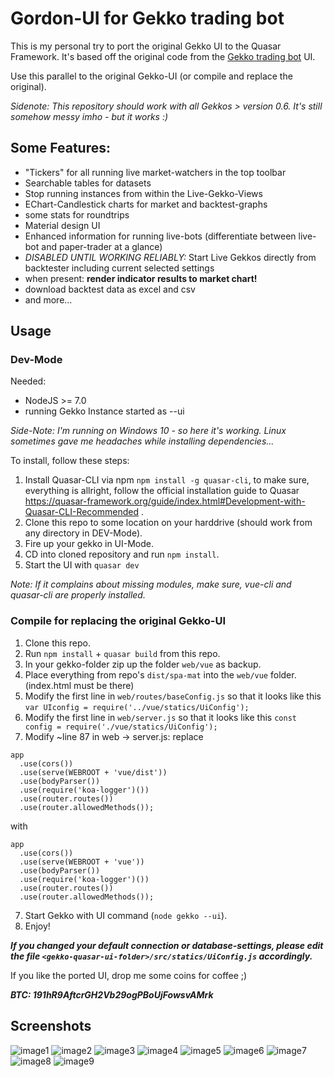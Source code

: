 # Gordon-UI for Gekko trading bot

This is my personal try to port the original Gekko UI to the Quasar Framework.
It's based off the original code from the [Gekko trading bot](https://gekko.wizb.it/) UI.

Use this parallel to the original Gekko-UI (or compile and replace the original).

*Sidenote: This repository should work with all Gekkos > version 0.6. It's still somehow messy imho - but it works :)*

## Some Features:
- "Tickers" for all running live market-watchers in the top toolbar
- Searchable tables for datasets
- Stop running instances from within the Live-Gekko-Views
- EChart-Candlestick charts for market and backtest-graphs
- some stats for roundtrips
- Material design UI
- Enhanced information for running live-bots (differentiate between live-bot and paper-trader at a glance)
- *DISABLED UNTIL WORKING RELIABLY:* Start Live Gekkos directly from backtester including current selected settings
- when present: **render indicator results to market chart!**
- download backtest data as excel and csv
- and more...

## Usage

### Dev-Mode
Needed:
  - NodeJS >= 7.0
  - running Gekko Instance started as --ui

*Side-Note: I'm running on Windows 10 - so here it's working. Linux sometimes gave me headaches while installing dependencies...*

To install, follow these steps:

1. Install Quasar-CLI via npm `npm install -g quasar-cli`, to make sure, everything is allright, follow the official installation guide to Quasar https://quasar-framework.org/guide/index.html#Development-with-Quasar-CLI-Recommended .
2. Clone this repo to some location on your harddrive (should work from any directory in DEV-Mode).
3. Fire up your gekko in UI-Mode.
4. CD into cloned repository and run `npm install`.
5. Start the UI with `quasar dev`

*Note: If it complains about missing modules, make sure, vue-cli and quasar-cli are properly installed.*

### Compile for replacing the original Gekko-UI
1. Clone this repo.
2. Run `npm install` + ```quasar build``` from this repo.
2. In your gekko-folder zip up the folder `web/vue` as backup.
3. Place everything from repo's `dist/spa-mat` into the `web/vue` folder. (index.html must be there)
4. Modify the first line in `web/routes/baseConfig.js` so that it looks like this `var UIconfig = require('../vue/statics/UiConfig');`
5. Modify the first line in `web/server.js` so that it looks like this `const config = require('./vue/statics/UiConfig');`
6. Modify ~line 87 in web -> server.js:
replace
```
app
  .use(cors())
  .use(serve(WEBROOT + 'vue/dist'))
  .use(bodyParser())
  .use(require('koa-logger')())
  .use(router.routes())
  .use(router.allowedMethods());
```
with
```
app
  .use(cors())
  .use(serve(WEBROOT + 'vue'))
  .use(bodyParser())
  .use(require('koa-logger')())
  .use(router.routes())
  .use(router.allowedMethods());
```
7. Start Gekko with UI command (`node gekko --ui`).
8. Enjoy!

***If you changed your default connection or database-settings, please edit the file ***`<gekko-quasar-ui-folder>/src/statics/UiConfig.js`*** accordingly.***


If you like the ported UI, drop me some coins for coffee ;)

***BTC: 191hR9AftcrGH2Vb29ogPBoUjFowsvAMrk***

## Screenshots

![image1](img/gekko-quasar-1.png?raw=true "Screenshot 1")
![image2](img/gekko-quasar-2.png?raw=true "Screenshot 2")
![image3](img/gekko-quasar-3.png?raw=true "Screenshot 3")
![image4](img/gekko-quasar-4.png?raw=true "Screenshot 4")
![image5](img/gekko-quasar-5.png?raw=true "Screenshot 5")
![image6](img/gekko-quasar-6.png?raw=true "Screenshot 6")
![image7](img/gekko-quasar-7.png?raw=true "Screenshot 7")
![image8](img/gekko-quasar-8.png?raw=true "Screenshot 8")
![image9](img/gekko-quasar-9.png?raw=true "Screenshot 9")

